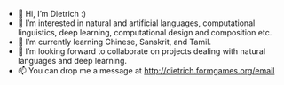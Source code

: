 <!---
newskylabs/newskylabs is a ✨ special ✨ repository because its `README.md` (this file) appears on your GitHub profile.
You can click the Preview link to take a look at your changes.
--->

- 👋 Hi, I’m Dietrich :)
- 👀 I’m interested in natural and artificial languages, computational linguistics, deep learning, computational design and composition etc.
- 🌱 I’m currently learning Chinese, Sanskrit, and Tamil.
- 💞️ I’m looking forward to collaborate on projects dealing with natural languages and deep learning.
- 📫 You can drop me a message at http://dietrich.formgames.org/email

<!--- fin --->
